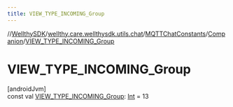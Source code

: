 ```yaml
---
title: VIEW_TYPE_INCOMING_Group
---
```

//[WellthySDK](../../../../index.html)/[wellthy.care.wellthysdk.utils.chat](../../index.html)/[MQTTChatConstants](../index.html)/[Companion](index.html)/[VIEW_TYPE_INCOMING_Group](-v-i-e-w_-t-y-p-e_-i-n-c-o-m-i-n-g_-group.html)



# VIEW_TYPE_INCOMING_Group



[androidJvm]\
const val [VIEW_TYPE_INCOMING_Group](-v-i-e-w_-t-y-p-e_-i-n-c-o-m-i-n-g_-group.html): [Int](https://kotlinlang.org/api/latest/jvm/stdlib/kotlin/-int/index.html) = 13




